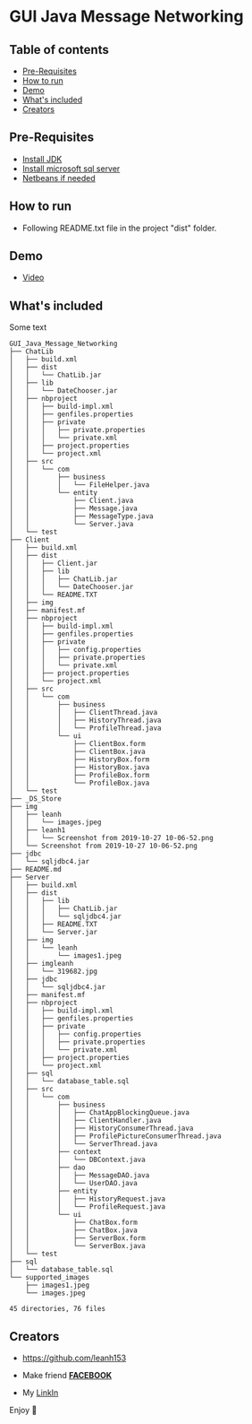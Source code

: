 # GUI Java Message Networking

## Table of contents

- [Pre-Requisites](#Pre-Requisites)
- [How to run](#How-to-run)
- [Demo](#Demo)
- [What's included](#whats-included)
- [Creators](#creators)


## Pre-Requisites
- [Install JDK](https://www.oracle.com/technetwork/java/javase/downloads/jdk8-downloads-2133151.html)
- [Install microsoft sql server](https://www.microsoft.com/en-us/sql-server/sql-server-downloads)
- [Netbeans if needed](https://netbeans.org/downloads/8.2/)

## How to run

- Following README.txt file in the project "dist" folder.

## Demo

- [Video](https://www.youtube.com/embed/UtJrt-_pvM4)

## What's included

Some text

```text
GUI_Java_Message_Networking
├── ChatLib
│   ├── build.xml
│   ├── dist
│   │   └── ChatLib.jar
│   ├── lib
│   │   └── DateChooser.jar
│   ├── nbproject
│   │   ├── build-impl.xml
│   │   ├── genfiles.properties
│   │   ├── private
│   │   │   ├── private.properties
│   │   │   └── private.xml
│   │   ├── project.properties
│   │   └── project.xml
│   ├── src
│   │   └── com
│   │       ├── business
│   │       │   └── FileHelper.java
│   │       └── entity
│   │           ├── Client.java
│   │           ├── Message.java
│   │           ├── MessageType.java
│   │           └── Server.java
│   └── test
├── Client
│   ├── build.xml
│   ├── dist
│   │   ├── Client.jar
│   │   ├── lib
│   │   │   ├── ChatLib.jar
│   │   │   └── DateChooser.jar
│   │   └── README.TXT
│   ├── img
│   ├── manifest.mf
│   ├── nbproject
│   │   ├── build-impl.xml
│   │   ├── genfiles.properties
│   │   ├── private
│   │   │   ├── config.properties
│   │   │   ├── private.properties
│   │   │   └── private.xml
│   │   ├── project.properties
│   │   └── project.xml
│   ├── src
│   │   └── com
│   │       ├── business
│   │       │   ├── ClientThread.java
│   │       │   ├── HistoryThread.java
│   │       │   └── ProfileThread.java
│   │       └── ui
│   │           ├── ClientBox.form
│   │           ├── ClientBox.java
│   │           ├── HistoryBox.form
│   │           ├── HistoryBox.java
│   │           ├── ProfileBox.form
│   │           └── ProfileBox.java
│   └── test
├── _DS_Store
├── img
│   ├── leanh
│   │   └── images.jpeg
│   ├── leanh1
│   │   └── Screenshot from 2019-10-27 10-06-52.png
│   └── Screenshot from 2019-10-27 10-06-52.png
├── jdbc
│   └── sqljdbc4.jar
├── README.md
├── Server
│   ├── build.xml
│   ├── dist
│   │   ├── lib
│   │   │   ├── ChatLib.jar
│   │   │   └── sqljdbc4.jar
│   │   ├── README.TXT
│   │   └── Server.jar
│   ├── img
│   │   └── leanh
│   │       └── images1.jpeg
│   ├── imgleanh
│   │   └── 319682.jpg
│   ├── jdbc
│   │   └── sqljdbc4.jar
│   ├── manifest.mf
│   ├── nbproject
│   │   ├── build-impl.xml
│   │   ├── genfiles.properties
│   │   ├── private
│   │   │   ├── config.properties
│   │   │   ├── private.properties
│   │   │   └── private.xml
│   │   ├── project.properties
│   │   └── project.xml
│   ├── sql
│   │   └── database_table.sql
│   ├── src
│   │   └── com
│   │       ├── business
│   │       │   ├── ChatAppBlockingQueue.java
│   │       │   ├── ClientHandler.java
│   │       │   ├── HistoryConsumerThread.java
│   │       │   ├── ProfilePictureConsumerThread.java
│   │       │   └── ServerThread.java
│   │       ├── context
│   │       │   └── DBContext.java
│   │       ├── dao
│   │       │   ├── MessageDAO.java
│   │       │   └── UserDAO.java
│   │       ├── entity
│   │       │   ├── HistoryRequest.java
│   │       │   └── ProfileRequest.java
│   │       └── ui
│   │           ├── ChatBox.form
│   │           ├── ChatBox.java
│   │           ├── ServerBox.form
│   │           └── ServerBox.java
│   └── test
├── sql
│   └── database_table.sql
└── supported_images
    ├── images1.jpeg
    └── images.jpeg

45 directories, 76 files
```

## Creators

- <https://github.com/leanh153>

- Make friend [**FACEBOOK**](https://WWW.facebook.com/leanh153)

- My [LinkIn](https://www.linkedin.com/in/lênanh)


Enjoy :metal:

